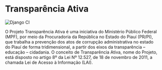 # Transparência Ativa
![Django CI](https://github.com/luiscarlossf/transparencia-ativa/workflows/Django%20CI/badge.svg)

O Projeto Transparência Ativa é uma iniciativa do Ministério Público Federal (MPF), por meio da Procuradoria da República no Estado do Piauí (PR/PI), que trabalha a prevenção dos atos de corrupção administrativa no estado do Piauí de forma tridimensional, a partir dos eixos da transparência – educação – cidadania. O conceito de Transparência Ativa, nome do Projeto, está disposto no artigo 8º da Lei Nº 12.527, de 18 de novembro de 2011, a chamada Lei de Acesso à Informação (LAI).
